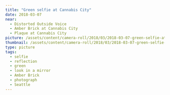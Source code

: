 ```yaml
---
title: "Green selfie at Cannabis City"
date: 2018-03-07
near:
  - Distorted Outside Voice
  - Amber Brick at Cannabis City
  - Plaque at Cannabis City
picture: /assets/content/camera-roll/2018/03/2018-03-07-green-selfie-at-cannabis-city/20180308_010805991_iOS.jpg
thumbnail: /assets/content/camera-roll/2018/03/2018-03-07-green-selfie-at-cannabis-city/20180308_010805991_iOS-thumbnail.jpg
type: picture
tags:
  - selfie
  - reflection
  - green
  - look in a mirror
  - Amber Brick
  - photograph
  - Seattle
---
```

